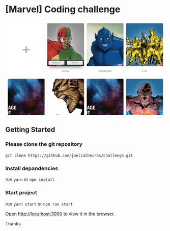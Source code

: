 # [Marvel] Coding challenge

![alt text](./public/Screenshot_13.png "[Marvel] Coding challenge")

## Getting Started

### Please clone the git repository

`git clone https://github.com/joelcalheiros/challenge.git`

### Install depandencies

run `yarn` or `npm install`

### Start project

run `yarn start` or `npm run start`

Open [http://localhost:3000](http://localhost:3000) to view it in the browser.

Thanks
